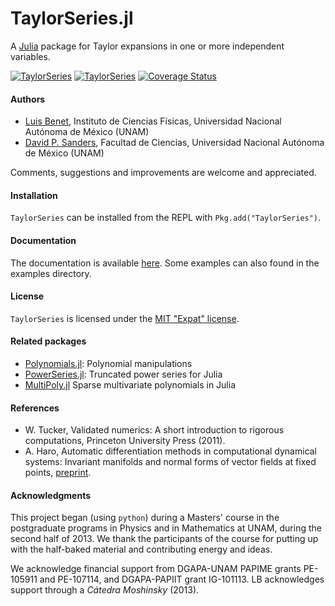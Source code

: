 # TaylorSeries.jl

A [Julia](http://julialang.org) package for Taylor expansions in one or more
independent variables.

[![TaylorSeries](http://pkg.julialang.org/badges/TaylorSeries_0.3.svg)](http://pkg.julialang.org/?pkg=TaylorSeries&ver=release)
[![TaylorSeries](http://pkg.julialang.org/badges/TaylorSeries_0.4.svg)](http://pkg.julialang.org/?pkg=TaylorSeries)
[![Coverage Status](https://coveralls.io/repos/JuliaDiff/TaylorSeries.jl/badge.svg?branch=master)](https://coveralls.io/github/JuliaDiff/TaylorSeries.jl?branch=master)

#### Authors
- [Luis Benet](http://www.cicc.unam.mx/~benet/), Instituto de Ciencias Físicas,
Universidad Nacional Autónoma de México (UNAM)
- [David P. Sanders](http://sistemas.fciencias.unam.mx/~dsanders/), Facultad
de Ciencias, Universidad Nacional Autónoma de México (UNAM)

Comments, suggestions and improvements are welcome and appreciated.

#### Installation

`TaylorSeries` can be installed from the REPL with `Pkg.add("TaylorSeries")`.

#### Documentation

The documentation is available [here](http://www.juliadiff.org/TaylorSeries.jl/).
Some examples can also found in the examples directory.

#### License

`TaylorSeries` is licensed under the [MIT "Expat" license](./LICENSE.md).

#### Related packages

- [Polynomials.jl](https://github.com/keno/Polynomials.jl): Polynomial
manipulations
- [PowerSeries.jl](https://github.com/jwmerrill/PowerSeries.jl): Truncated
power series for Julia
- [MultiPoly.jl](https://github.com/daviddelaat/MultiPoly.jl) Sparse
multivariate polynomials in Julia

#### References

- W. Tucker, Validated numerics: A short introduction to rigorous
computations, Princeton University Press (2011).
-  A. Haro, Automatic differentiation methods in computational dynamical
systems: Invariant manifolds and normal forms of vector fields at fixed points,
[preprint](http://www.maia.ub.es/~alex/admcds/admcds.pdf).

#### Acknowledgments
This project began (using `python`) during a Masters' course in the postgraduate
programs in Physics and in Mathematics at UNAM, during the second half of 2013.
We thank the participants of the course for putting up with the half-baked
material and contributing energy and ideas.

We acknowledge financial support from DGAPA-UNAM PAPIME grants PE-105911 and
PE-107114, and DGAPA-PAPIIT grant IG-101113. LB acknowledges support through
a *Cátedra Moshinsky* (2013).
